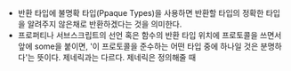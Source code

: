 - 반환 타입에 불명확 타입(Ppaque Types)을 사용하면 반환할 타입의 정확한 타입을 알려주지 않은채로 반환하겠다는 것을 의미한다.
- 프로퍼티나 서브스크립트의 선언 혹은 함수의 반환 타입 위치에 프로토콜을 쓰면서 앞에 some을 붙이면, '이 프로토콜을 준수하는 어떤 타입 중에 하나일 것은 분명하다'는 뜻이다. 제네릭과는 다르다. 제네릭은 정의해줄 때 
